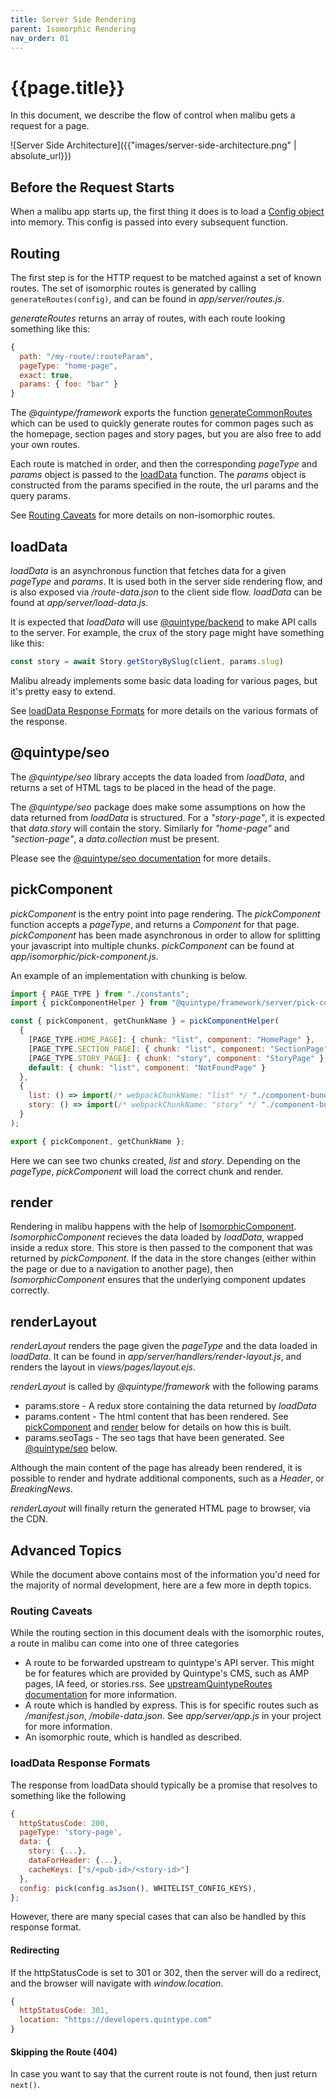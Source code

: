 ```yaml
---
title: Server Side Rendering
parent: Isomorphic Rendering
nav_order: 01
---
```


# {{page.title}}

In this document, we describe the flow of control when malibu gets a request for a page.

![Server Side Architecture]({{"images/server-side-architecture.png" | absolute_url}})

## Before the Request Starts

When a malibu app starts up, the first thing it does is to load a [Config object](https://developers.quintype.com/quintype-node-backend/Config.html) into memory. This config is passed into every subsequent function.

## Routing

The first step is for the HTTP request to be matched against a set of known routes. The set of isomorphic routes is generated by calling `generateRoutes(config)`, and can be found in *app/server/routes.js*.

*generateRoutes* returns an array of routes, with each route looking something like this:
```javascript
{
  path: "/my-route/:routeParam",
  pageType: "home-page",
  exact: true,
  params: { foo: "bar" }
}
```

The *@quintype/framework* exports the function [generateCommonRoutes](https://developers.quintype.com/quintype-node-framework/global.html#generateCommonRoutes) which can be used to quickly generate routes for common pages such as the homepage, section pages and story pages, but you are also free to add your own routes.

Each route is matched in order, and then the corresponding *pageType* and *params* object is passed to the [loadData](#loadData) function. The *params* object is constructed from the params specified in the route, the url params and the query params.

See [Routing Caveats](#routing-caveats) for more details on non-isomorphic routes.

## loadData

*loadData* is an asynchronous function that fetches data for a given *pageType* and *params*. It is used both in the server side rendering flow, and is also exposed via */route-data.json* to the client side flow. *loadData* can be found at *app/server/load-data.js*.

It is expected that *loadData* will use [@quintype/backend](https://developers.quintype.com/quintype-node-backend) to make API calls to the server. For example, the crux of the story page might have something like this:

```javascript
const story = await Story.getStoryBySlug(client, params.slug)
```

Malibu already implements some basic data loading for various pages, but it's pretty easy to extend.

See [loadData Response Formats](#loaddata-response-formats) for more details on the various formats of the response.

## @quintype/seo

The *@quintype/seo* library accepts the data loaded from *loadData*, and returns a set of HTML tags to be placed in the head of the page.

The *@quintype/seo* package does make some assumptions on how the data returned from *loadData* is structured. For a *"story-page"*, it is expected that *data.story* will contain the story. Similarly for *"home-page"* and *"section-page"*, a *data.collection* must be present.

Please see the [@quintype/seo documentation](https://developers.quintype.com/quintype-node-seo) for more details.

## pickComponent

*pickComponent* is the entry point into page rendering. The *pickComponent* function accepts a *pageType*, and returns a *Component* for that page. *pickComponent* has been made asynchronous in order to allow for splitting your javascript into multiple chunks. *pickComponent* can be found at *app/isomorphic/pick-component.js*.

An example of an implementation with chunking is below.

```javascript
import { PAGE_TYPE } from "./constants";
import { pickComponentHelper } from "@quintype/framework/server/pick-component-helper";

const { pickComponent, getChunkName } = pickComponentHelper(
  {
    [PAGE_TYPE.HOME_PAGE]: { chunk: "list", component: "HomePage" },
    [PAGE_TYPE.SECTION_PAGE]: { chunk: "list", component: "SectionPage" },
    [PAGE_TYPE.STORY_PAGE]: { chunk: "story", component: "StoryPage" },
    default: { chunk: "list", component: "NotFoundPage" }
  },
  {
    list: () => import(/* webpackChunkName: "list" */ "./component-bundles/list.js"),
    story: () => import(/* webpackChunkName: "story" */ "./component-bundles/story.js")
  }
);

export { pickComponent, getChunkName };
```

Here we can see two chunks created, *list* and *story*. Depending on the *pageType*, *pickComponent* will load the correct chunk and render.

## render

Rendering in malibu happens with the help of [IsomorphicComponent](https://developers.quintype.com/quintype-node-framework/IsomorphicComponent.html). *IsomorphicComponent* recieves the data loaded by *loadData*, wrapped inside a redux store. This store is then passed to the component that was returned by *pickComponent*. If the data in the store changes (either within the page or due to a navigation to another page), then *IsomorphicComponent* ensures that the underlying component updates correctly.

## renderLayout

*renderLayout* renders the page given the *pageType* and the data loaded in *loadData*. It can be found in *app/server/handlers/render-layout.js*, and renders the layout in *views/pages/layout.ejs*.

*renderLayout* is called by *@quintype/framework* with the following params
* params.store - A redux store containing the data returned by *loadData*
* params.content - The html content that has been rendered. See [pickComponent](#pickcomponent) and [render](#render) below for details on how this is built.
* params.seoTags - The seo tags that have been generated. See [@quintype/seo](#quintypeseo) below.

Although the main content of the page has already been rendered, it is possible to render and hydrate additional components, such as a *Header*, or *BreakingNews*.

*renderLayout* will finally return the generated HTML page to browser, via the CDN.

## Advanced Topics

While the document above contains most of the information you'd need for the majority of normal development, here are a few more in depth topics.

### Routing Caveats

While the routing section in this document deals with the isomorphic routes, a route in malibu can come into one of three categories
* A route to be forwarded upstream to quintype's API server. This might be for features which are provided by Quintype's CMS, such as AMP pages, IA feed, or stories.rss. See [upstreamQuintypeRoutes documentation](https://developers.quintype.com/quintype-node-framework/global.html#upstreamQuintypeRoutes) for more information.
* A route which is handled by express. This is for specific routes such as */manifest.json*, */mobile-data.json*. See *app/server/app.js* in your project for more information.
* An isomorphic route, which is handled as described.

### loadData Response Formats

The response from loadData should typically be a promise that resolves to something like the following

```javascript
{
  httpStatusCode: 200,
  pageType: 'story-page',
  data: {
    story: {...},
    dataForHeader: {...},
    cacheKeys: ["s/<pub-id>/<story-id>"]
  },
  config: pick(config.asJson(), WHITELIST_CONFIG_KEYS),
};
```

However, there are many special cases that can also be handled by this response format.

#### Redirecting

If the httpStatusCode is set to 301 or 302, then the server will do a redirect, and the browser will navigate with *window.location*.

```javascript
{
  httpStatusCode: 301,
  location: "https://developers.quintype.com"
}
```

#### Skipping the Route (404)

In case you want to say that the current route is not found, then just return `next()`.
